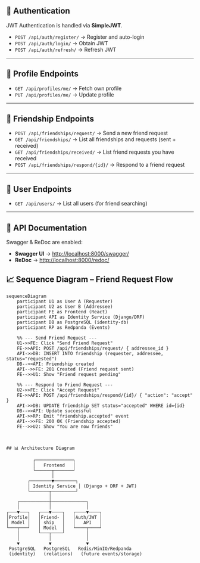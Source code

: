 ## 🔑 Authentication

JWT Authentication is handled via **SimpleJWT**.

- `POST /api/auth/register/` → Register and auto-login  
- `POST /api/auth/login/` → Obtain JWT  
- `POST /api/auth/refresh/` → Refresh JWT  

---

## 👤 Profile Endpoints

- `GET /api/profiles/me/` → Fetch own profile  
- `PUT /api/profiles/me/` → Update profile  

---

## 👫 Friendship Endpoints

- `POST /api/friendships/request/` → Send a new friend request  
- `GET /api/friendships/` → List all friendships and requests (sent + received)  
- `GET /api/friendships/received/` → List friend requests you have received  
- `POST /api/friendships/respond/{id}/` → Respond to a friend request  

---

## 👥 User Endpoints

- `GET /api/users/` → List all users (for friend searching)  

---

## 📜 API Documentation

Swagger & ReDoc are enabled:

- **Swagger UI** → [http://localhost:8000/swagger/](http://localhost:8000/swagger/)  
- **ReDoc** → [http://localhost:8000/redoc/](http://localhost:8000/redoc/)  


## 📈 Sequence Diagram – Friend Request Flow

```mermaid
sequenceDiagram
    participant U1 as User A (Requester)
    participant U2 as User B (Addressee)
    participant FE as Frontend (React)
    participant API as Identity Service (Django/DRF)
    participant DB as PostgreSQL (identity-db)
    participant RP as Redpanda (Events)

    %% --- Send Friend Request ---
    U1->>FE: Click "Send Friend Request"
    FE->>API: POST /api/friendships/request/ { addressee_id }
    API->>DB: INSERT INTO friendship (requester, addressee, status="requested")
    DB-->>API: Friendship created
    API-->>FE: 201 Created (Friend request sent)
    FE-->>U1: Show "Friend request pending"

    %% --- Respond to Friend Request ---
    U2->>FE: Click "Accept Request"
    FE->>API: POST /api/friendships/respond/{id}/ { "action": "accept" }
    API->>DB: UPDATE friendship SET status="accepted" WHERE id={id}
    DB-->>API: Update successful
    API->>RP: Emit "friendship.accepted" event
    API-->>FE: 200 OK (Friendship accepted)
    FE-->>U2: Show "You are now friends"



## 📊 Architecture Diagram

          ┌──────────────┐
          │   Frontend   │
          └──────┬───────┘
                 │
        ┌────────▼────────┐
        │ Identity Service │ (Django + DRF + JWT)
        └───────┬─────────┘
                │
    ┌───────────┼─────────────┐
    │           │             │
┌───▼───┐   ┌───▼────┐   ┌────▼────┐
│Profile│   │Friend- │   │Auth/JWT │
│ Model │   │ ship   │   │   API   │
└───┬───┘   │ Model  │   └────┬────┘
    │       └───┬────┘        │
    │           │             │
    ▼           ▼             ▼
 PostgreSQL   PostgreSQL   Redis/MinIO/Redpanda
 (identity)   (relations)   (future events/storage)
